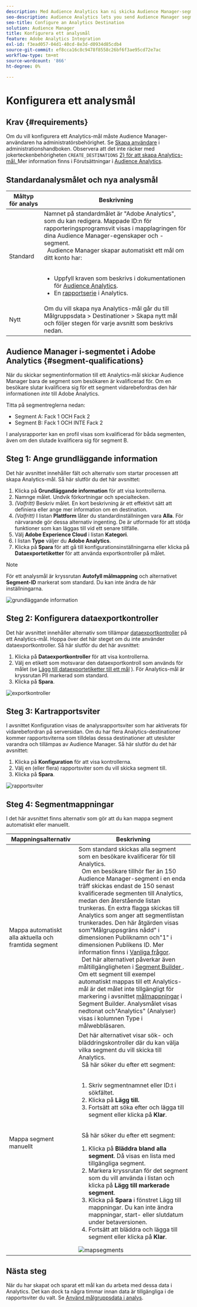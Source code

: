 ```yaml
---
description: Med Audience Analytics kan ni skicka Audience Manager-segment till Analytics. Om du vill använda den här funktionen skapar du ett Analytics-mål och mappar segment till det i Audience Manager.
seo-description: Audience Analytics lets you send Audience Manager segments to Analytics. To use this feature, you create an Analytics destination and map segments to it in Audience Manager.
seo-title: Configure an Analytics Destination
solution: Audience Manager
title: Konfigurera ett analysmål
feature: Adobe Analytics Integration
exl-id: f3ead057-04d1-40cd-8e3d-d0934d85cdb4
source-git-commit: ef8cca16c8c9478f8558c26bf6f3ae95cd72e7ac
workflow-type: tm+mt
source-wordcount: '866'
ht-degree: 0%

---
```


# Konfigurera ett analysmål

## Krav {#requirements}

Om du vill konfigurera ett Analytics-mål måste Audience Manager-användaren ha administratörsbehörighet. Se [Skapa användare](/help/using/features/administration/administration-overview.md#create-users) i administrationshandboken. Observera att det inte räcker med jokerteckenbehörigheten `CREATE_DESTINATIONS` [2} för att skapa Analytics-mål.
](/help/using/features/administration/administration-overview.md#wild-card-permissions)
Mer information finns i Förutsättningar i [Audience Analytics](https://experienceleague.adobe.com/docs/analytics/integration/audience-analytics/mc-audiences-aam.html).

## Standardanalysmålet och nya analysmål

| Måltyp för analys | Beskrivning |
|---|---|
| Standard | Namnet på standardmålet är &quot;Adobe Analytics&quot;, som du kan redigera. Mappade ID:n för rapporteringsprogramsvit visas i mapplagringen för dina Audience Manager-egenskaper och -segment. <br>  Audience Manager skapar automatiskt ett mål om ditt konto har: <br>  <ul><li>Uppfyll kraven som beskrivs i dokumentationen för [Audience Analytics](https://experienceleague.adobe.com/docs/analytics/integration/audience-analytics/mc-audiences-aam.html).</li><li>En [rapportserie](https://experienceleague.adobe.com/docs/analytics/admin/manage-report-suites/report-suites-admin.html) i Analytics.</li></ul> |
| Nytt | Om du vill skapa nya Analytics-mål går du till Målgruppsdata > Destinationer > Skapa nytt mål och följer stegen för varje avsnitt som beskrivs nedan. |

## Audience Manager i-segmentet i Adobe Analytics {#segment-qualifications}

När du skickar segmentinformation till ett Analytics-mål skickar Audience Manager bara de segment som besökaren är kvalificerad för. Om en besökare slutar kvalificera sig för ett segment vidarebefordras den här informationen _inte_ till Adobe Analytics.

Titta på segmentreglerna nedan:

* Segment A: Fack 1 OCH Fack 2
* Segment B: Fack 1 OCH INTE Fack 2

I analysrapporter kan en profil visas som kvalificerad för båda segmenten, även om den slutade kvalificera sig för segment B.

## Steg 1: Ange grundläggande information

Det här avsnittet innehåller fält och alternativ som startar processen att skapa Analytics-mål. Så här slutför du det här avsnittet:

1. Klicka på **Grundläggande information** för att visa kontrollerna.
2. Namnge målet. Undvik förkortningar och specialtecken.
3. *(Valfritt)* Beskriv målet. En kort beskrivning är ett effektivt sätt att definiera eller ange mer information om en destination.
4. *(Valfritt)* I listan **Plattform** låter du standardinställningen vara **Alla**. För närvarande gör dessa alternativ ingenting. De är utformade för att stödja funktioner som kan läggas till vid ett senare tillfälle.
5. Välj **Adobe Experience Cloud** i listan **Kategori**.
6. I listan **Type** väljer du **Adobe Analytics**.
7. Klicka på **Spara** för att gå till konfigurationsinställningarna eller klicka på **Dataexportetiketter** för att använda exportkontroller på målet.

>[!NOTE]
>
>För ett analysmål är kryssrutan **Autofyll målmappning** och alternativet **Segment-ID** markerat som standard. Du kan inte ändra de här inställningarna.

![grundläggande information](assets/basicinformation.png)

## Steg 2: Konfigurera dataexportkontroller

Det här avsnittet innehåller alternativ som tillämpar [dataexportkontroller](/help/using/features/data-export-controls.md) på ett Analytics-mål. Hoppa över det här steget om du inte använder dataexportkontroller. Så här slutför du det här avsnittet:

1. Klicka på **Dataexportkontroller** för att visa kontrollerna.
1. Välj en etikett som motsvarar den dataexportkontroll som används för målet (se [Lägg till dataexportetiketter till ett mål](/help/using/features/destinations/add-data-export-labels.md) ). För Analytics-mål är kryssrutan PII markerad som standard.
1. Klicka på **Spara**.

![exportkontroller](assets/exportControls.png)

## Steg 3: Kartrapportsviter

I avsnittet Konfiguration visas de analysrapportsviter som har aktiverats för vidarebefordran på serversidan. Om du har flera Analytics-destinationer kommer rapportsviterna som tilldelas dessa destinationer att utesluter varandra och tillämpas av Audience Manager. Så här slutför du det här avsnittet:

1. Klicka på **Konfiguration** för att visa kontrollerna.
1. Välj en (eller flera) rapportsviter som du vill skicka segment till.
1. Klicka på **Spara**.

![rapportsviter](assets/reportSuites.png)

## Steg 4: Segmentmappningar

I det här avsnittet finns alternativ som gör att du kan mappa segment automatiskt eller manuellt.

| Mappningsalternativ | Beskrivning |
|---|---|
| Mappa automatiskt alla aktuella och framtida segment | Som standard skickas alla segment som en besökare kvalificerar för till Analytics. <br>  Om en besökare tillhör fler än 150 Audience Manager-segment i en enda träff skickas endast de 150 senast kvalificerade segmenten till Analytics, medan den återstående listan trunkeras. En extra flagga skickas till Analytics som anger att segmentlistan trunkerades. Den här åtgärden visas som&quot;Målgruppsgräns nådd&quot; i dimensionen Publiknamn och&quot;1&quot; i dimensionen Publikens ID. Mer information finns i [Vanliga frågor](https://experienceleague.adobe.com/docs/analytics/integration/audience-analytics/audience-analytics-workflow/mc-audiences-faqs.html). <br>  Det här alternativet påverkar även måltillgängligheten i [ Segment Builder ](/help/using/features/segments/segment-builder.md) . Om ett segment till exempel automatiskt mappas till ett Analytics-mål är det målet inte tillgängligt för markering i avsnittet [målmappningar](/help/using/features/segments/segment-builder.md#segment-builder-controls-destinations) i Segment Builder. Analysmålet visas nedtonat och&quot;Analytics&quot; (Analyser) visas i kolumnen Type i målwebbläsaren. |
| Mappa segment manuellt | Det här alternativet visar sök- och bläddringskontroller där du kan välja vilka segment du vill skicka till Analytics. <br>  Så här söker du efter ett segment: <br>  <ol><li>Skriv segmentnamnet eller ID:t i sökfältet.</li><li>Klicka på <b>Lägg till.</b></li><li>Fortsätt att söka efter och lägga till segment eller klicka på <b>Klar</b>.</li></ol><br>  Så här söker du efter ett segment: <ol><li>Klicka på <b>Bläddra bland alla segment</b>. Då visas en lista med tillgängliga segment.</li><li>Markera kryssrutan för det segment som du vill använda i listan och klicka på <b>Lägg till markerade segment</b>.</li><li>Klicka på <b>Spara</b> i fönstret Lägg till mappningar. Du kan inte ändra mappningar, start- eller slutdatum under betaversionen.</li><li>Fortsätt att bläddra och lägga till segment eller klicka på <b>Klar</b>.</li></ol> ![mapsegments](assets/mapSegments.png) |

## Nästa steg

När du har skapat och sparat ett mål kan du arbeta med dessa data i Analytics. Det kan dock ta några timmar innan data är tillgängliga i de rapportsviter du valt. Se [Använd målgruppsdata i analys](https://experienceleague.adobe.com/docs/analytics/integration/audience-analytics/audience-analytics-workflow/use-audience-data-analytics.html).
